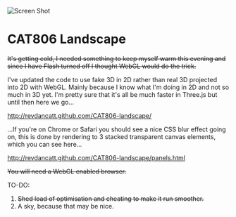 ![Screen Shot](http://cattopus23.com/img/panel-CAT806.jpg)

CAT806 Landscape
================

~~It's getting cold, I needed something to keep myself warm this evening and since I have Flash turned off I thought WebGL would do the trick.~~

I've updated the code to use fake 3D in 2D rather than real 3D projected into 2D with WebGL.
Mainly because I know what I'm doing in 2D and not so much in 3D yet. I'm pretty sure that
it's all be much faster in Three.js but until then here we go...

http://revdancatt.github.com/CAT806-landscape/

...If you're on Chrome or Safari you should see a nice CSS blur effect going on, this is done by
rendering to 3 stacked transparent canvas elements, which you can see here...

http://revdancatt.github.com/CAT806-landscape/panels.html 

~~You will need a WebGL enabled browser.~~

TO-DO:

1. ~~Shed load of optimisation and cheating to make it run smoother.~~
2. A sky, because that may be nice. 